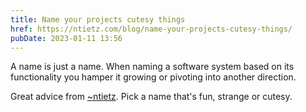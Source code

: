 ```yaml
---
title: Name your projects cutesy things
href: https://ntietz.com/blog/name-your-projects-cutesy-things/
pubDate: 2023-01-11 13:56
---
```


A name is just a name. When naming a software system based on its functionality you hamper it growing or pivoting into another direction.

Great advice from [~ntietz](https://ntietz.com). Pick a name that's fun, strange or cutesy.

